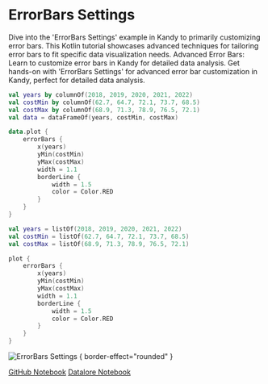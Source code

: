 # ErrorBars Settings

<web-summary>
Dive into the 'ErrorBars Settings' example in Kandy to primarily customizing error bars.
This Kotlin tutorial showcases advanced techniques for tailoring error bars to fit specific data visualization needs.
</web-summary>

<card-summary>
Advanced Error Bars: Learn to customize error bars in Kandy for detailed data analysis.
</card-summary>

<link-summary>
Get hands-on with 'ErrorBars Settings' for advanced error bar customization in Kandy, perfect for detailed data analysis.
</link-summary>


<!---IMPORT org.jetbrains.kotlinx.kandy.letsplot.samples.ErrorBars-->

<!---FUN error_bars_settings-->
<tabs>
<tab title="Dataframe">

```kotlin
val years by columnOf(2018, 2019, 2020, 2021, 2022)
val costMin by columnOf(62.7, 64.7, 72.1, 73.7, 68.5)
val costMax by columnOf(68.9, 71.3, 78.9, 76.5, 72.1)
val data = dataFrameOf(years, costMin, costMax)

data.plot {
    errorBars {
        x(years)
        yMin(costMin)
        yMax(costMax)
        width = 1.1
        borderLine {
            width = 1.5
            color = Color.RED
        }
    }
}
```

</tab>
<tab title="Collections">

```kotlin
val years = listOf(2018, 2019, 2020, 2021, 2022)
val costMin = listOf(62.7, 64.7, 72.1, 73.7, 68.5)
val costMax = listOf(68.9, 71.3, 78.9, 76.5, 72.1)

plot {
    errorBars {
        x(years)
        yMin(costMin)
        yMax(costMax)
        width = 1.1
        borderLine {
            width = 1.5
            color = Color.RED
        }
    }
}
```

</tab></tabs>
<!---END-->

![ErrorBars Settings](error_bars_settings.svg) { border-effect="rounded" }

<seealso style="cards">
       <category ref="example-ktnb">
           <a href="https://github.com/Kotlin/kandy/blob/main/examples/notebooks/lets-plot/samples/errorBars/error_bars_settings.ipynb" summary="View the notebook on our GitHub repository">GitHub Notebook</a>
           <a href="https://datalore.jetbrains.com/report/static/KQKedA4jDrKu63O53gEN0z/59BCHpmOxTUOAbtR5dy6B5" summary="Experiment with this example on Datalore">Datalore Notebook</a>
       </category>
</seealso>
